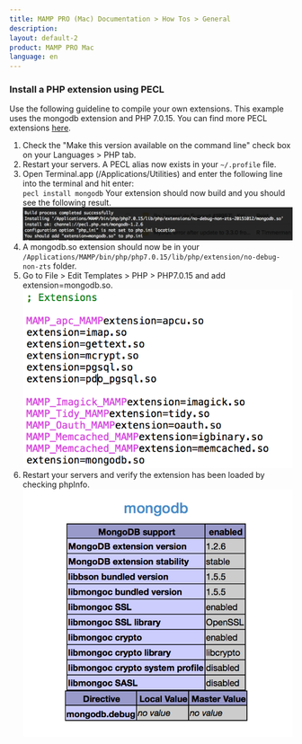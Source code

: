 ```yaml
---
title: MAMP PRO (Mac) Documentation > How Tos > General
description: 
layout: default-2
product: MAMP PRO Mac
language: en
---
```


### Install a PHP extension using PECL

Use the following guideline to compile your own extensions. This example uses the mongodb extension and PHP 7.0.15. You can find more PECL extensions [here](https://pecl.php.net).

1. Check the "Make this version available on the command line" check box on your Languages > PHP tab.
2. Restart your servers. A PECL alias now exists in your `~/.profile` file.
3. Open Terminal.app (/Applications/Utilities) and enter the following line into the terminal and hit enter:  
   `pecl install mongodb`
Your extension should now build and you should see the following result. 
![MAMP](/en/MAMP-PRO-Mac/How-Tos/General/buildResult.png) 
4. A mongodb.so extension should now be in your `/Applications/MAMP/bin/php/php7.0.15/lib/php/extension/no-debug-non-zts` folder.
5. Go to File > Edit Templates > PHP > PHP7.0.15 and add extension=mongodb.so.
![MAMP](/en/MAMP-PRO-Mac/How-Tos/General/addToTemplate.png)
6. Restart your servers and verify the extension has been loaded by checking phpInfo.
![MAMP](/en/MAMP-PRO-Mac/How-Tos/General/phpIniResult.png)




